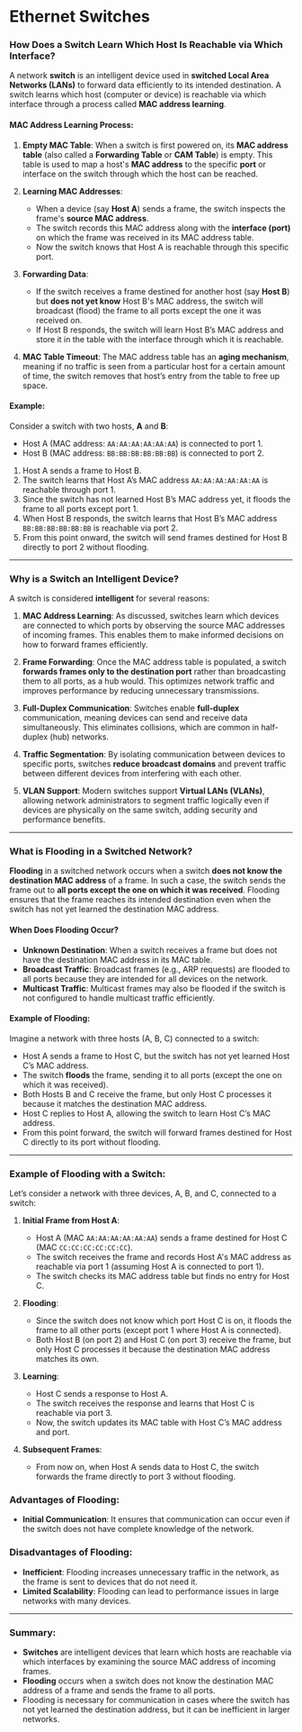 
# Ethernet Switches


### **How Does a Switch Learn Which Host Is Reachable via Which Interface?**

A network **switch** is an intelligent device used in **switched Local Area Networks (LANs)** to forward data efficiently to its intended destination. A switch learns which host (computer or device) is reachable via which interface through a process called **MAC address learning**.

#### **MAC Address Learning Process**:
1. **Empty MAC Table**: When a switch is first powered on, its **MAC address table** (also called a **Forwarding Table** or **CAM Table**) is empty. This table is used to map a host's **MAC address** to the specific **port** or interface on the switch through which the host can be reached.
   
2. **Learning MAC Addresses**: 
   - When a device (say **Host A**) sends a frame, the switch inspects the frame's **source MAC address**.
   - The switch records this MAC address along with the **interface (port)** on which the frame was received in its MAC address table.
   - Now the switch knows that Host A is reachable through this specific port.
   
3. **Forwarding Data**:
   - If the switch receives a frame destined for another host (say **Host B**) but **does not yet know** Host B's MAC address, the switch will broadcast (flood) the frame to all ports except the one it was received on.
   - If Host B responds, the switch will learn Host B’s MAC address and store it in the table with the interface through which it is reachable.
   
4. **MAC Table Timeout**: The MAC address table has an **aging mechanism**, meaning if no traffic is seen from a particular host for a certain amount of time, the switch removes that host’s entry from the table to free up space.

#### **Example**:
Consider a switch with two hosts, **A** and **B**:
- Host A (MAC address: `AA:AA:AA:AA:AA:AA`) is connected to port 1.
- Host B (MAC address: `BB:BB:BB:BB:BB:BB`) is connected to port 2.

1. Host A sends a frame to Host B.
2. The switch learns that Host A’s MAC address `AA:AA:AA:AA:AA:AA` is reachable through port 1.
3. Since the switch has not learned Host B’s MAC address yet, it floods the frame to all ports except port 1.
4. When Host B responds, the switch learns that Host B’s MAC address `BB:BB:BB:BB:BB:BB` is reachable via port 2.
5. From this point onward, the switch will send frames destined for Host B directly to port 2 without flooding.

---

### **Why is a Switch an Intelligent Device?**

A switch is considered **intelligent** for several reasons:

1. **MAC Address Learning**: As discussed, switches learn which devices are connected to which ports by observing the source MAC addresses of incoming frames. This enables them to make informed decisions on how to forward frames efficiently.

2. **Frame Forwarding**: Once the MAC address table is populated, a switch **forwards frames only to the destination port** rather than broadcasting them to all ports, as a hub would. This optimizes network traffic and improves performance by reducing unnecessary transmissions.

3. **Full-Duplex Communication**: Switches enable **full-duplex** communication, meaning devices can send and receive data simultaneously. This eliminates collisions, which are common in half-duplex (hub) networks.

4. **Traffic Segmentation**: By isolating communication between devices to specific ports, switches **reduce broadcast domains** and prevent traffic between different devices from interfering with each other.

5. **VLAN Support**: Modern switches support **Virtual LANs (VLANs)**, allowing network administrators to segment traffic logically even if devices are physically on the same switch, adding security and performance benefits.

---

### **What is Flooding in a Switched Network?**

**Flooding** in a switched network occurs when a switch **does not know the destination MAC address** of a frame. In such a case, the switch sends the frame out to **all ports except the one on which it was received**. Flooding ensures that the frame reaches its intended destination even when the switch has not yet learned the destination MAC address.

#### **When Does Flooding Occur?**
- **Unknown Destination**: When a switch receives a frame but does not have the destination MAC address in its MAC table.
- **Broadcast Traffic**: Broadcast frames (e.g., ARP requests) are flooded to all ports because they are intended for all devices on the network.
- **Multicast Traffic**: Multicast frames may also be flooded if the switch is not configured to handle multicast traffic efficiently.

#### **Example of Flooding**:
Imagine a network with three hosts (A, B, C) connected to a switch:

- Host A sends a frame to Host C, but the switch has not yet learned Host C’s MAC address.
- The switch **floods** the frame, sending it to all ports (except the one on which it was received).
- Both Hosts B and C receive the frame, but only Host C processes it because it matches the destination MAC address.
- Host C replies to Host A, allowing the switch to learn Host C’s MAC address.
- From this point forward, the switch will forward frames destined for Host C directly to its port without flooding.

---

### **Example of Flooding with a Switch**:

Let’s consider a network with three devices, A, B, and C, connected to a switch:

1. **Initial Frame from Host A**:
   - Host A (MAC `AA:AA:AA:AA:AA:AA`) sends a frame destined for Host C (MAC `CC:CC:CC:CC:CC:CC`).
   - The switch receives the frame and records Host A's MAC address as reachable via port 1 (assuming Host A is connected to port 1).
   - The switch checks its MAC address table but finds no entry for Host C.
   
2. **Flooding**:
   - Since the switch does not know which port Host C is on, it floods the frame to all other ports (except port 1 where Host A is connected).
   - Both Host B (on port 2) and Host C (on port 3) receive the frame, but only Host C processes it because the destination MAC address matches its own.

3. **Learning**:
   - Host C sends a response to Host A.
   - The switch receives the response and learns that Host C is reachable via port 3.
   - Now, the switch updates its MAC table with Host C’s MAC address and port.

4. **Subsequent Frames**:
   - From now on, when Host A sends data to Host C, the switch forwards the frame directly to port 3 without flooding.

### **Advantages of Flooding**:
- **Initial Communication**: It ensures that communication can occur even if the switch does not have complete knowledge of the network.
  
### **Disadvantages of Flooding**:
- **Inefficient**: Flooding increases unnecessary traffic in the network, as the frame is sent to devices that do not need it.
- **Limited Scalability**: Flooding can lead to performance issues in large networks with many devices.

---

### **Summary**:
- **Switches** are intelligent devices that learn which hosts are reachable via which interfaces by examining the source MAC address of incoming frames.
- **Flooding** occurs when a switch does not know the destination MAC address of a frame and sends the frame to all ports.
- Flooding is necessary for communication in cases where the switch has not yet learned the destination address, but it can be inefficient in larger networks.
